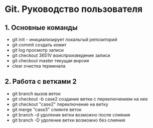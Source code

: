 # Git. Руководство пользователя
## 1. Основные команды 
* git init - инициализирует локальгый репозиторий
*  git commit создать комит
* git log просмотр записи
* git checkout 3651V воиспроизведение записи 
* git checkout master текущая внрсия
* clear очистка терминала
## 2. Работа с ветками 2
* git branch вызов веток
* git checkout -b case2 создание ветки с переключением на нее
* git checkout "case2" переключение на ветку 
* git merge "case3" слиянте веток
* git branch -d удоление ветки возможно после слияния 
* git branch -D удоление ветки возможно без слияния
